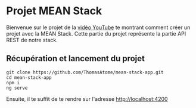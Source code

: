 # Projet MEAN Stack

Bienvenue sur le projet de la [vidéo YouTube](https://youtu.be/mRi3d5jVaGY) te montrant comment créer un projet avec la MEAN Stack.
Cette partie du projet représente la partie API REST de notre stack.

## Récupération et lancement du projet

```
git clone https://github.com/ThomasAtome/mean-stack-app.git
cd mean-stack-app
npm i
ng serve
```

Ensuite, il te suffit de te rendre sur l'adresse [http://localhost:4200](http://localhost:4200)
